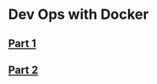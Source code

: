 # Dev Ops with Docker

## [Part 1](https://github.com/Desipeli/devopswithdocker2023/blob/main/part1/README.md)

## [Part 2](https://github.com/Desipeli/devopswithdocker2023/tree/main/Part2/README.md)
